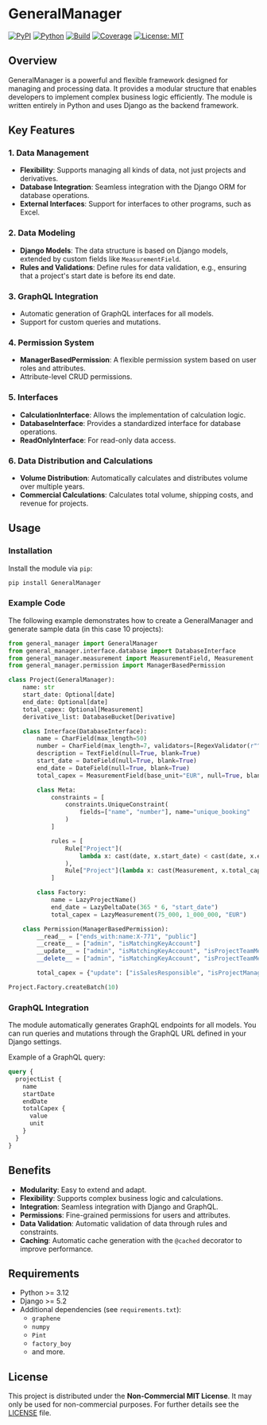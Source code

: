 # GeneralManager

[![PyPI](https://img.shields.io/pypi/v/GeneralManager.svg)](https://pypi.org/project/GeneralManager/)
[![Python](https://img.shields.io/pypi/pyversions/GeneralManager.svg)](https://pypi.org/project/GeneralManager/)
[![Build](https://github.com/TimKleindick/general_manager/actions/workflows/test.yml/badge.svg?branch=main)](https://github.com/TimKleindick/general_manager/actions/workflows/test.yml)
[![Coverage](https://img.shields.io/codecov/c/github/TimKleindick/general_manager)](https://app.codecov.io/gh/TimKleindick/general_manager)
[![License: MIT](https://img.shields.io/badge/license-MIT-green.svg)](LICENSE)

## Overview

GeneralManager is a powerful and flexible framework designed for managing and processing data. It provides a modular structure that enables developers to implement complex business logic efficiently. The module is written entirely in Python and uses Django as the backend framework.

## Key Features

### 1. **Data Management**
- **Flexibility**: Supports managing all kinds of data, not just projects and derivatives.
- **Database Integration**: Seamless integration with the Django ORM for database operations.
- **External Interfaces**: Support for interfaces to other programs, such as Excel.

### 2. **Data Modeling**
- **Django Models**: The data structure is based on Django models, extended by custom fields like `MeasurementField`.
- **Rules and Validations**: Define rules for data validation, e.g., ensuring that a project's start date is before its end date.

### 3. **GraphQL Integration**
- Automatic generation of GraphQL interfaces for all models.
- Support for custom queries and mutations.

### 4. **Permission System**
- **ManagerBasedPermission**: A flexible permission system based on user roles and attributes.
- Attribute-level CRUD permissions.

### 5. **Interfaces**
- **CalculationInterface**: Allows the implementation of calculation logic.
- **DatabaseInterface**: Provides a standardized interface for database operations.
- **ReadOnlyInterface**: For read-only data access.

### 6. **Data Distribution and Calculations**
- **Volume Distribution**: Automatically calculates and distributes volume over multiple years.
- **Commercial Calculations**: Calculates total volume, shipping costs, and revenue for projects.

## Usage

### Installation

Install the module via `pip`:

```bash
pip install GeneralManager
```

### Example Code

The following example demonstrates how to create a GeneralManager and generate sample data (in this case 10 projects):

```python
from general_manager import GeneralManager
from general_manager.interface.database import DatabaseInterface
from general_manager.measurement import MeasurementField, Measurement
from general_manager.permission import ManagerBasedPermission

class Project(GeneralManager):
    name: str
    start_date: Optional[date]
    end_date: Optional[date]
    total_capex: Optional[Measurement]
    derivative_list: DatabaseBucket[Derivative]

    class Interface(DatabaseInterface):
        name = CharField(max_length=50)
        number = CharField(max_length=7, validators=[RegexValidator(r"^AP\d{4,5}$")])
        description = TextField(null=True, blank=True)
        start_date = DateField(null=True, blank=True)
        end_date = DateField(null=True, blank=True)
        total_capex = MeasurementField(base_unit="EUR", null=True, blank=True)

        class Meta:
            constraints = [
                constraints.UniqueConstraint(
                    fields=["name", "number"], name="unique_booking"
                )
            ]

            rules = [
                Rule["Project"](
                    lambda x: cast(date, x.start_date) < cast(date, x.end_date)
                ),
                Rule["Project"](lambda x: cast(Measurement, x.total_capex) >= "0 EUR"),
            ]

        class Factory:
            name = LazyProjectName()
            end_date = LazyDeltaDate(365 * 6, "start_date")
            total_capex = LazyMeasurement(75_000, 1_000_000, "EUR")

    class Permission(ManagerBasedPermission):
        __read__ = ["ends_with:name:X-771", "public"]
        __create__ = ["admin", "isMatchingKeyAccount"]
        __update__ = ["admin", "isMatchingKeyAccount", "isProjectTeamMember"]
        __delete__ = ["admin", "isMatchingKeyAccount", "isProjectTeamMember"]

        total_capex = {"update": ["isSalesResponsible", "isProjectManager"]}

Project.Factory.createBatch(10)
```

### GraphQL Integration

The module automatically generates GraphQL endpoints for all models. You can run queries and mutations through the GraphQL URL defined in your Django settings.

Example of a GraphQL query:

```graphql
query {
  projectList {
    name
    startDate
    endDate
    totalCapex {
      value
      unit
    }
  }
}
```

## Benefits

- **Modularity**: Easy to extend and adapt.
- **Flexibility**: Supports complex business logic and calculations.
- **Integration**: Seamless integration with Django and GraphQL.
- **Permissions**: Fine-grained permissions for users and attributes.
- **Data Validation**: Automatic validation of data through rules and constraints.
- **Caching**: Automatic cache generation with the `@cached` decorator to improve performance.

## Requirements

- Python >= 3.12
- Django >= 5.2
- Additional dependencies (see `requirements.txt`):
  - `graphene`
  - `numpy`
  - `Pint`
  - `factory_boy`
  - and more.

## License

This project is distributed under the **Non-Commercial MIT License**. It may only be used for non-commercial purposes. For further details see the [LICENSE](./LICENSE) file.
